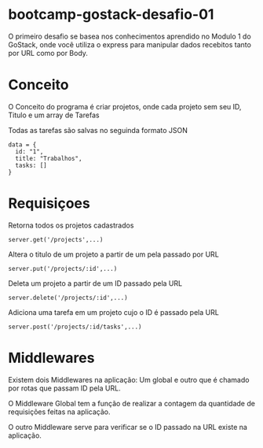 # bootcamp-gostack-desafio-01

O primeiro desafio se basea nos conhecimentos aprendido no Modulo 1 do GoStack, onde você utiliza o express para manipular
dados recebitos tanto por URL como por Body.

# Conceito

O Conceito do programa é criar projetos, onde cada projeto sem seu ID, Titulo e um array de Tarefas

Todas as tarefas são salvas no seguinda formato JSON
```
data = {
  id: "1",
  title: "Trabalhos",
  tasks: []
}
```

# Requisiçoes
Retorna todos os projetos cadastrados
```
server.get('/projects',...)
```

Altera o titulo de um projeto a partir de um pela passado por URL
```
server.put('/projects/:id',...)
```

Deleta um projeto a partir de um ID passado pela URL
```
server.delete('/projects/:id',...)
```

Adiciona uma tarefa em um projeto cujo o ID é passado pela URL
```
server.post('/projects/:id/tasks',...)
```

# Middlewares
Existem dois Middlewares na aplicação: Um global e outro que é chamado por rotas que passam ID pela URL.

O Middleware Global tem a função de realizar a contagem da quantidade de requisições feitas na aplicação.

O outro Middleware serve para verificar se o ID passado na URL existe na aplicação.
